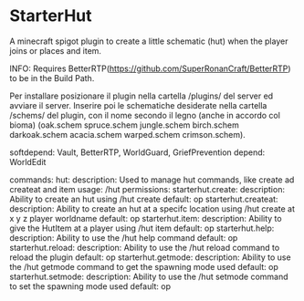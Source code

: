 # StarterHut
 A minecraft spigot plugin to create a little schematic (hut) when the player joins or places and item.
 
 INFO: Requires BetterRTP(https://github.com/SuperRonanCraft/BetterRTP) to be in the Build Path.
 
 Per installare posizionare il plugin nella cartella /plugins/ del server ed avviare il server. Inserire poi le schematiche desiderate nella cartella /schems/
 del plugin, con il nome secondo il legno (anche in accordo col bioma) (oak.schem spruce.schem jungle.schem birch.schem darkoak.schem acacia.schem warped.schem crimson.schem).
 
 softdepend: Vault, BetterRTP, WorldGuard, GriefPrevention
depend: WorldEdit


commands:
   hut:
      description: Used to manage hut commands, like create ad createat and item
      usage: /hut <subcommand>
permissions:
   starterhut.create:
      description: Ability to create an hut using /hut create
      default: op
   starterhut.createat:
      description: Ability to create an hut at a specifc location using /hut create at x y z player worldname
      default: op
   starterhut.item:
      description: Ability to give the HutItem at a player using /hut item <playername>
      default: op
   starterhut.help:
      description: Ability to use the /hut help command
      default: op
   starterhut.reload:
      description: Ability to use the /hut reload command to reload the plugin
      default: op
   starterhut.getmode:
      description: Ability to use the /hut getmode command to get the spawning mode used
      default: op
   starterhut.setmode:
      description: Ability to use the /hut setmode command to set the spawning mode used
      default: op
